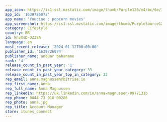 ```yaml
---
app_icon: https://is1-ssl.mzstatic.com/image/thumb/Purple126/v4/bc/6e/19/bc6e19c4-1185-f1f7-f2a5-83c1cb361d0e/AppIcon-0-0-1x_U007emarketing-0-10-0-85-220.png/1024x1024bb.png
app_id: '1639726072'
app_name: 'Youcine : popcorn movies'
app_screenshot: https://is1-ssl.mzstatic.com/image/thumb/PurpleSource122/v4/43/07/c4/4307c4d6-7baf-2471-5f1d-1342756d2304/715a1777-aa01-4d34-b7d8-3b33f9d2877d_Apple_iPhone_11_Pro_Max_Screenshot_0.png/1242x2688bb.png
category: Lifestyle
country: BR
id: knvXsD-DZ38A
language: en
most_recent_release: '2024-01-12T00:00:00'
publisher_id: '1639726074'
publisher_name: anouar bahanane
rank: '4'
release_count_in_past_year: '1'
release_count_in_past_year_category: 33
release_count_in_past_year_top_in_category: 33
rep_email: anna.magnussen@bitrise.io
rep_first_name: Anna
rep_full_name: Anna Magnussen
rep_linkedin: https://uk.linkedin.com/in/anna-magnussen-0977131b
rep_phone: 0044 73 918 00286
rep_photo: anna.jpg
rep_title: Account Manager
store: itunes_connect
---
```

